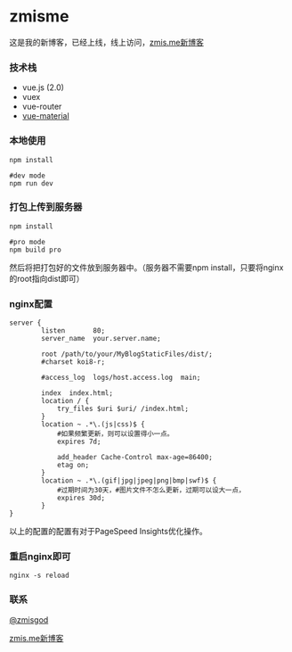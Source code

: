# zmisme

这是我的新博客，已经上线，线上访问，<a href="https://zmis.me">zmis.me新博客</a>

### 技术栈

- vue.js (2.0)
- vuex
- vue-router
- <a href="https://github.com/vuematerial/vue-material">vue-material</a>

### 本地使用
```
npm install

#dev mode
npm run dev
```

### 打包上传到服务器
```
npm install

#pro mode
npm build pro
```
然后将把打包好的文件放到服务器中。（服务器不需要npm install，只要将nginx的root指向dist即可）

### nginx配置
```
server {
        listen       80;
        server_name  your.server.name;

        root /path/to/your/MyBlogStaticFiles/dist/;
        #charset koi8-r;

        #access_log  logs/host.access.log  main;

        index  index.html;
        location / {
            try_files $uri $uri/ /index.html;
        }
        location ~ .*\.(js|css)$ {
            #如果频繁更新，则可以设置得小一点。
            expires 7d;

            add_header Cache-Control max-age=86400;
            etag on;
        }
        location ~ .*\.(gif|jpg|jpeg|png|bmp|swf)$ {
            #过期时间为30天，#图片文件不怎么更新，过期可以设大一点，
            expires 30d;
        }
}
```
以上的配置的配置有对于PageSpeed Insights优化操作。

### 重启nginx即可
```
nginx -s reload
```

### 联系

<a href="https://weibo.com/zmisgod">@zmisgod</a>

<a href="https://zmis.me">zmis.me新博客</a>